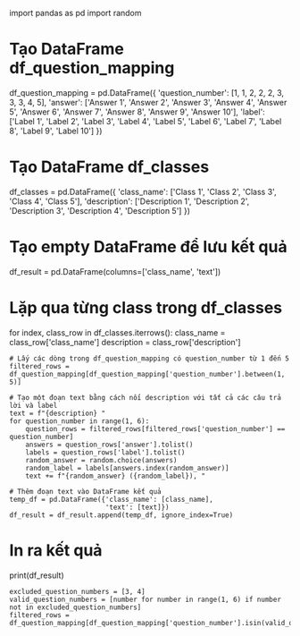 import pandas as pd
import random

# Tạo DataFrame df_question_mapping
df_question_mapping = pd.DataFrame({
    'question_number': [1, 1, 2, 2, 2, 3, 3, 3, 4, 5],
    'answer': ['Answer 1', 'Answer 2', 'Answer 3', 'Answer 4', 'Answer 5',
               'Answer 6', 'Answer 7', 'Answer 8', 'Answer 9', 'Answer 10'],
    'label': ['Label 1', 'Label 2', 'Label 3', 'Label 4', 'Label 5',
              'Label 6', 'Label 7', 'Label 8', 'Label 9', 'Label 10']
})

# Tạo DataFrame df_classes
df_classes = pd.DataFrame({
    'class_name': ['Class 1', 'Class 2', 'Class 3', 'Class 4', 'Class 5'],
    'description': ['Description 1', 'Description 2', 'Description 3',
                    'Description 4', 'Description 5']
})

# Tạo empty DataFrame để lưu kết quả
df_result = pd.DataFrame(columns=['class_name', 'text'])

# Lặp qua từng class trong df_classes
for index, class_row in df_classes.iterrows():
    class_name = class_row['class_name']
    description = class_row['description']
    
    # Lấy các dòng trong df_question_mapping có question_number từ 1 đến 5
    filtered_rows = df_question_mapping[df_question_mapping['question_number'].between(1, 5)]
    
    # Tạo một đoạn text bằng cách nối description với tất cả các câu trả lời và label
    text = f"{description} "
    for question_number in range(1, 6):
        question_rows = filtered_rows[filtered_rows['question_number'] == question_number]
        answers = question_rows['answer'].tolist()
        labels = question_rows['label'].tolist()
        random_answer = random.choice(answers)
        random_label = labels[answers.index(random_answer)]
        text += f"{random_answer} ({random_label}), "
    
    # Thêm đoạn text vào DataFrame kết quả
    temp_df = pd.DataFrame({'class_name': [class_name],
                            'text': [text]})
    df_result = df_result.append(temp_df, ignore_index=True)

# In ra kết quả
print(df_result)



    excluded_question_numbers = [3, 4]
    valid_question_numbers = [number for number in range(1, 6) if number not in excluded_question_numbers]
    filtered_rows = df_question_mapping[df_question_mapping['question_number'].isin(valid_question_numbers)]
